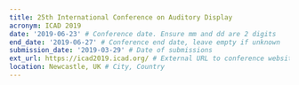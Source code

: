 ```yaml
---
title: 25th International Conference on Auditory Display
acronym: ICAD 2019
date: '2019-06-23' # Conference date. Ensure mm and dd are 2 digits
end_date: '2019-06-27' # Conference end date, leave empty if unknown
submission_date: '2019-03-29' # Date of submissions
ext_url: https://icad2019.icad.org/ # External URL to conference website
location: Newcastle, UK # City, Country
---
```


